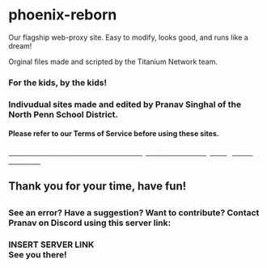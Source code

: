 # phoenix-reborn
Our flagship web-proxy site. Easy to modify, looks good, and runs like a dream!
<div>
Orginal files made and scripted by the Titanium Network team.
<h3> For the kids, by the kids! <h3>
Indivudual sites made and edited by Pranav Singhal of the North Penn School District.
<h4> Please refer to our Terms of Service before using these sites. <h4>
 <div class="h6"><a href="www.nautica.gq/public-txt/tos.txt"><span style="color: white;">Click to view the Terms of Service that you are bound to by using these services.</span></a></div>
<h2> Thank you for your time, have fun! <h2>
<h3> See an error? Have a suggestion? Want to contribute? Contact Pranav on Discord using this server link: <h3>
INSERT SERVER LINK
 <div> See you there! <div>
